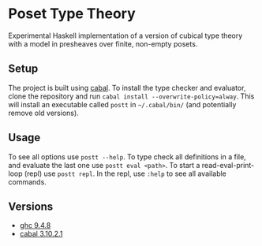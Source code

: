 # Poset Type Theory

Experimental Haskell implementation of a version of cubical type theory with a model in presheaves over finite, non-empty posets.


## Setup

The project is built using [cabal][software/cabal].
To install the type checker and evaluator, clone the repository and run `cabal install --overwrite-policy=alway`.
This will install an executable called `postt` in `~/.cabal/bin/` (and potentially remove old versions).


## Usage

To see all options use `postt --help`.
To type check all definitions in a file, and evaluate the last one use `postt eval <path>`.
To start a read-eval-print-loop (repl) use `postt repl`.
In the repl, use `:help` to see all available commands.


## Versions

- [ghc 9.4.8][software/ghc]
- [cabal 3.10.2.1][software/cabal]


[software/ghc]:
  https://www.haskell.org/ghc/
  "The Glasgow Haskell Compiler"

[software/cabal]:
  https://www.haskell.org/cabal/
  "Common Architecture for Building Applications and Libraries"